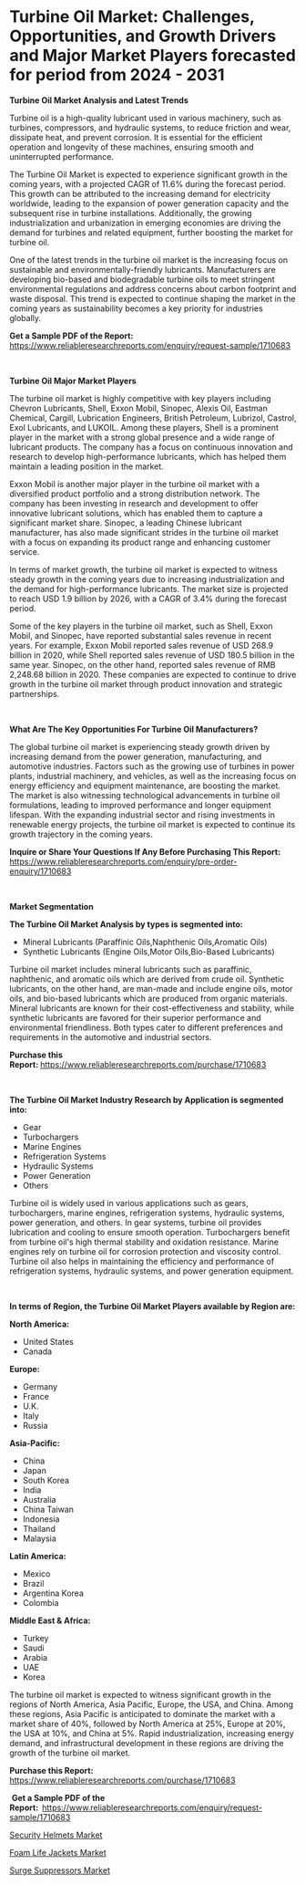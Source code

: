 <p><h1>Turbine Oil Market: Challenges, Opportunities, and Growth Drivers and Major Market Players forecasted for period from 2024 - 2031</h1></p><p><strong>Turbine Oil Market Analysis and Latest Trends</strong></p>
<p><p>Turbine oil is a high-quality lubricant used in various machinery, such as turbines, compressors, and hydraulic systems, to reduce friction and wear, dissipate heat, and prevent corrosion. It is essential for the efficient operation and longevity of these machines, ensuring smooth and uninterrupted performance.</p><p>The Turbine Oil Market is expected to experience significant growth in the coming years, with a projected CAGR of 11.6% during the forecast period. This growth can be attributed to the increasing demand for electricity worldwide, leading to the expansion of power generation capacity and the subsequent rise in turbine installations. Additionally, the growing industrialization and urbanization in emerging economies are driving the demand for turbines and related equipment, further boosting the market for turbine oil.</p><p>One of the latest trends in the turbine oil market is the increasing focus on sustainable and environmentally-friendly lubricants. Manufacturers are developing bio-based and biodegradable turbine oils to meet stringent environmental regulations and address concerns about carbon footprint and waste disposal. This trend is expected to continue shaping the market in the coming years as sustainability becomes a key priority for industries globally.</p></p>
<p><strong>Get a Sample PDF of the Report:&nbsp;</strong> <a href="https://www.reliableresearchreports.com/enquiry/request-sample/1710683">https://www.reliableresearchreports.com/enquiry/request-sample/1710683</a></p>
<p>&nbsp;</p>
<p><strong>Turbine Oil Major Market Players</strong></p>
<p><p>The turbine oil market is highly competitive with key players including Chevron Lubricants, Shell, Exxon Mobil, Sinopec, Alexis Oil, Eastman Chemical, Cargill, Lubrication Engineers, British Petroleum, Lubrizol, Castrol, Exol Lubricants, and LUKOIL. Among these players, Shell is a prominent player in the market with a strong global presence and a wide range of lubricant products. The company has a focus on continuous innovation and research to develop high-performance lubricants, which has helped them maintain a leading position in the market.</p><p>Exxon Mobil is another major player in the turbine oil market with a diversified product portfolio and a strong distribution network. The company has been investing in research and development to offer innovative lubricant solutions, which has enabled them to capture a significant market share. Sinopec, a leading Chinese lubricant manufacturer, has also made significant strides in the turbine oil market with a focus on expanding its product range and enhancing customer service.</p><p>In terms of market growth, the turbine oil market is expected to witness steady growth in the coming years due to increasing industrialization and the demand for high-performance lubricants. The market size is projected to reach USD 1.9 billion by 2026, with a CAGR of 3.4% during the forecast period.</p><p>Some of the key players in the turbine oil market, such as Shell, Exxon Mobil, and Sinopec, have reported substantial sales revenue in recent years. For example, Exxon Mobil reported sales revenue of USD 268.9 billion in 2020, while Shell reported sales revenue of USD 180.5 billion in the same year. Sinopec, on the other hand, reported sales revenue of RMB 2,248.68 billion in 2020. These companies are expected to continue to drive growth in the turbine oil market through product innovation and strategic partnerships.</p></p>
<p>&nbsp;</p>
<p><strong>What Are The Key Opportunities For Turbine Oil Manufacturers?</strong></p>
<p><p>The global turbine oil market is experiencing steady growth driven by increasing demand from the power generation, manufacturing, and automotive industries. Factors such as the growing use of turbines in power plants, industrial machinery, and vehicles, as well as the increasing focus on energy efficiency and equipment maintenance, are boosting the market. The market is also witnessing technological advancements in turbine oil formulations, leading to improved performance and longer equipment lifespan. With the expanding industrial sector and rising investments in renewable energy projects, the turbine oil market is expected to continue its growth trajectory in the coming years.</p></p>
<p><strong>Inquire or Share Your Questions If Any Before Purchasing This Report:</strong> <a href="https://www.reliableresearchreports.com/enquiry/pre-order-enquiry/1710683">https://www.reliableresearchreports.com/enquiry/pre-order-enquiry/1710683</a></p>
<p>&nbsp;</p>
<p><strong>Market Segmentation</strong></p>
<p><strong>The Turbine Oil Market Analysis by types is segmented into:</strong></p>
<p><ul><li>Mineral Lubricants (Paraffinic Oils,Naphthenic Oils,Aromatic Oils)</li><li>Synthetic Lubricants (Engine Oils,Motor Oils,Bio-Based Lubricants)</li></ul></p>
<p><p>Turbine oil market includes mineral lubricants such as paraffinic, naphthenic, and aromatic oils which are derived from crude oil. Synthetic lubricants, on the other hand, are man-made and include engine oils, motor oils, and bio-based lubricants which are produced from organic materials. Mineral lubricants are known for their cost-effectiveness and stability, while synthetic lubricants are favored for their superior performance and environmental friendliness. Both types cater to different preferences and requirements in the automotive and industrial sectors.</p></p>
<p><strong>Purchase this Report:&nbsp;</strong><a href="https://www.reliableresearchreports.com/purchase/1710683">https://www.reliableresearchreports.com/purchase/1710683</a></p>
<p>&nbsp;</p>
<p><strong>The Turbine Oil Market Industry Research by Application is segmented into:</strong></p>
<p><ul><li>Gear</li><li>Turbochargers</li><li>Marine Engines</li><li>Refrigeration Systems</li><li>Hydraulic Systems</li><li>Power Generation</li><li>Others</li></ul></p>
<p><p>Turbine oil is widely used in various applications such as gears, turbochargers, marine engines, refrigeration systems, hydraulic systems, power generation, and others. In gear systems, turbine oil provides lubrication and cooling to ensure smooth operation. Turbochargers benefit from turbine oil's high thermal stability and oxidation resistance. Marine engines rely on turbine oil for corrosion protection and viscosity control. Turbine oil also helps in maintaining the efficiency and performance of refrigeration systems, hydraulic systems, and power generation equipment.</p></p>
<p>&nbsp;</p>
<p><strong>In terms of Region, the Turbine Oil Market Players available by Region are:</strong></p>
<p>
    <p> <strong> North America: </strong>
        <ul>
            <li>United States</li>
            <li>Canada</li>
        </ul>
        </p> 
    <p> <strong> Europe: </strong>
        <ul>
            <li>Germany</li>
            <li>France</li>
            <li>U.K.</li>
            <li>Italy</li>
            <li>Russia</li>
        </ul>
        </p> 
    <p> <strong> Asia-Pacific: </strong>
        <ul>
            <li>China</li>
            <li>Japan</li>
            <li>South Korea</li>
            <li>India</li>
            <li>Australia</li>
            <li>China Taiwan</li>
            <li>Indonesia</li>
            <li>Thailand</li>
            <li>Malaysia</li>
        </ul>
        </p> 
    <p> <strong> Latin America: </strong>
        <ul>
            <li>Mexico</li>
            <li>Brazil</li>
            <li>Argentina Korea</li>
            <li>Colombia</li>
        </ul>
        </p> 
    <p> <strong> Middle East & Africa: </strong>
        <ul>
            <li>Turkey</li>
            <li>Saudi</li>
            <li>Arabia</li>
            <li>UAE</li>
            <li>Korea</li>
        </ul>
    </p>
    </p>
<p><p>The turbine oil market is expected to witness significant growth in the regions of North America, Asia Pacific, Europe, the USA, and China. Among these regions, Asia Pacific is anticipated to dominate the market with a market share of 40%, followed by North America at 25%, Europe at 20%, the USA at 10%, and China at 5%. Rapid industrialization, increasing energy demand, and infrastructural development in these regions are driving the growth of the turbine oil market.</p></p>
<p><strong>Purchase this Report: </strong><a href="https://www.reliableresearchreports.com/purchase/1710683">https://www.reliableresearchreports.com/purchase/1710683</a></p>
<p>&nbsp;<strong>Get a Sample PDF of the Report:&nbsp;&nbsp;</strong><a href="https://www.reliableresearchreports.com/enquiry/request-sample/1710683">https://www.reliableresearchreports.com/enquiry/request-sample/1710683</a></p>
<p><strong></strong></p>
<p><p><a href="https://github.com/beatblasta/Market-Research-Report-List-2/blob/main/security-helmets-market.md">Security Helmets Market</a></p><p><a href="https://github.com/Sinjinluong3e0awx2m195k76/Market-Research-Report-List-1/blob/main/foam-life-jackets-market.md">Foam Life Jackets Market</a></p><p><a href="https://github.com/shotows/Market-Research-Report-List-1/blob/main/surge-suppressors-market.md">Surge Suppressors Market</a></p></p>